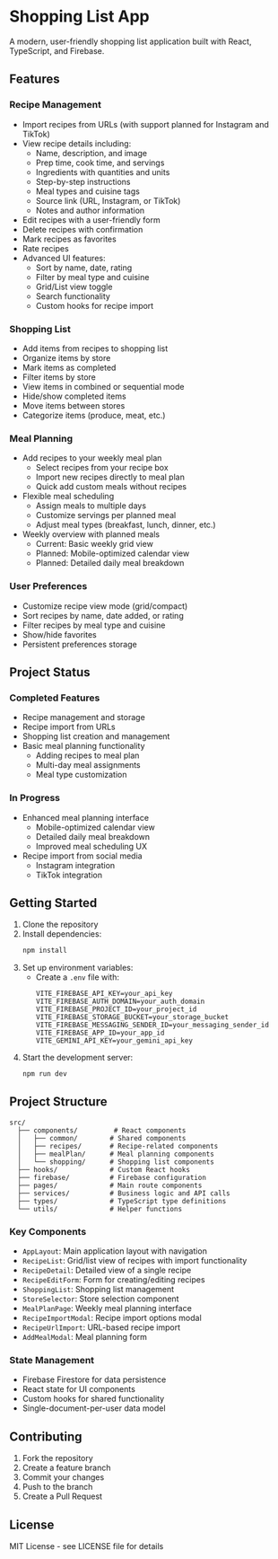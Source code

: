 # Shopping List App

A modern, user-friendly shopping list application built with React, TypeScript, and Firebase.

## Features

### Recipe Management
- Import recipes from URLs (with support planned for Instagram and TikTok)
- View recipe details including:
  - Name, description, and image
  - Prep time, cook time, and servings
  - Ingredients with quantities and units
  - Step-by-step instructions
  - Meal types and cuisine tags
  - Source link (URL, Instagram, or TikTok)
  - Notes and author information
- Edit recipes with a user-friendly form
- Delete recipes with confirmation
- Mark recipes as favorites
- Rate recipes
- Advanced UI features:
  - Sort by name, date, rating
  - Filter by meal type and cuisine
  - Grid/List view toggle
  - Search functionality
  - Custom hooks for recipe import

### Shopping List
- Add items from recipes to shopping list
- Organize items by store
- Mark items as completed
- Filter items by store
- View items in combined or sequential mode
- Hide/show completed items
- Move items between stores
- Categorize items (produce, meat, etc.)

### Meal Planning
- Add recipes to your weekly meal plan
  - Select recipes from your recipe box
  - Import new recipes directly to meal plan
  - Quick add custom meals without recipes
- Flexible meal scheduling
  - Assign meals to multiple days
  - Customize servings per planned meal
  - Adjust meal types (breakfast, lunch, dinner, etc.)
- Weekly overview with planned meals
  - Current: Basic weekly grid view
  - Planned: Mobile-optimized calendar view
  - Planned: Detailed daily meal breakdown

### User Preferences
- Customize recipe view mode (grid/compact)
- Sort recipes by name, date added, or rating
- Filter recipes by meal type and cuisine
- Show/hide favorites
- Persistent preferences storage

## Project Status

### Completed Features
- Recipe management and storage
- Recipe import from URLs
- Shopping list creation and management
- Basic meal planning functionality
  - Adding recipes to meal plan
  - Multi-day meal assignments
  - Meal type customization

### In Progress
- Enhanced meal planning interface
  - Mobile-optimized calendar view
  - Detailed daily meal breakdown
  - Improved meal scheduling UX
- Recipe import from social media
  - Instagram integration
  - TikTok integration

## Getting Started

1. Clone the repository
2. Install dependencies:
   ```bash
   npm install
   ```
3. Set up environment variables:
   - Create a `.env` file with:
     ```
     VITE_FIREBASE_API_KEY=your_api_key
     VITE_FIREBASE_AUTH_DOMAIN=your_auth_domain
     VITE_FIREBASE_PROJECT_ID=your_project_id
     VITE_FIREBASE_STORAGE_BUCKET=your_storage_bucket
     VITE_FIREBASE_MESSAGING_SENDER_ID=your_messaging_sender_id
     VITE_FIREBASE_APP_ID=your_app_id
     VITE_GEMINI_API_KEY=your_gemini_api_key
     ```
4. Start the development server:
   ```bash
   npm run dev
   ```

## Project Structure
```
src/
  ├── components/         # React components
  │   ├── common/        # Shared components
  │   ├── recipes/       # Recipe-related components
  │   ├── mealPlan/      # Meal planning components
  │   └── shopping/      # Shopping list components
  ├── hooks/             # Custom React hooks
  ├── firebase/          # Firebase configuration
  ├── pages/             # Main route components
  ├── services/          # Business logic and API calls
  ├── types/             # TypeScript type definitions
  └── utils/             # Helper functions
```

### Key Components
- `AppLayout`: Main application layout with navigation
- `RecipeList`: Grid/list view of recipes with import functionality
- `RecipeDetail`: Detailed view of a single recipe
- `RecipeEditForm`: Form for creating/editing recipes
- `ShoppingList`: Shopping list management
- `StoreSelector`: Store selection component
- `MealPlanPage`: Weekly meal planning interface
- `RecipeImportModal`: Recipe import options modal
- `RecipeUrlImport`: URL-based recipe import
- `AddMealModal`: Meal planning form

### State Management
- Firebase Firestore for data persistence
- React state for UI components
- Custom hooks for shared functionality
- Single-document-per-user data model

## Contributing
1. Fork the repository
2. Create a feature branch
3. Commit your changes
4. Push to the branch
5. Create a Pull Request

## License
MIT License - see LICENSE file for details 